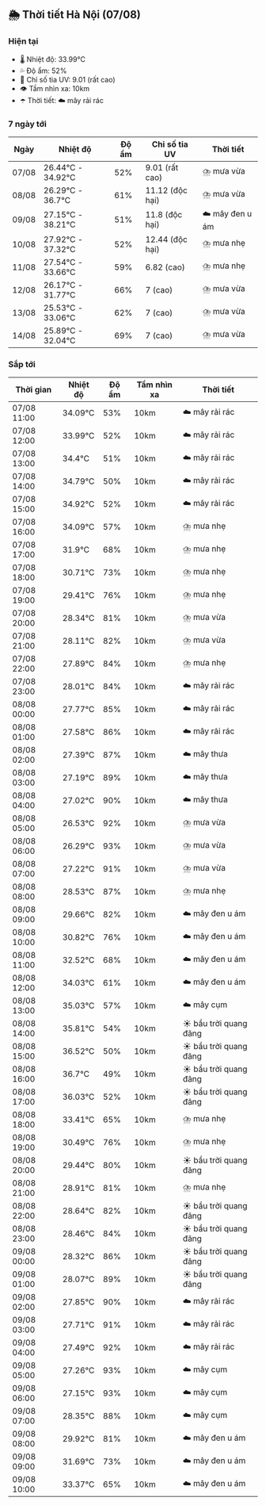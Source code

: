 ## 🌦️ Thời tiết Hà Nội (07/08)

### Hiện tại

- 🌡️ Nhiệt độ: 33.99℃
- 💦 Độ ẩm: 52%
- 🌟 Chỉ số tia UV: 9.01 (rất cao)
- 👁️ Tầm nhìn xa: 10km
- ☂️ Thời tiết: ☁️ mây rải rác

### 7 ngày tới

| Ngày | Nhiệt độ | Độ ẩm | Chỉ số tia UV | Thời tiết |
| --- | --- | --- | --- | --- |
| 07/08 | 26.44℃ - 34.92℃ | 52% | 9.01 (rất cao) | ⛈️ mưa vừa |
| 08/08 | 26.29℃ - 36.7℃ | 61% | 11.12 (độc hại) | ⛈️ mưa vừa |
| 09/08 | 27.15℃ - 38.21℃ | 51% | 11.8 (độc hại) | ☁️ mây đen u ám |
| 10/08 | 27.92℃ - 37.32℃ | 52% | 12.44 (độc hại) | ⛈️ mưa nhẹ |
| 11/08 | 27.54℃ - 33.66℃ | 59% | 6.82 (cao) | ⛈️ mưa nhẹ |
| 12/08 | 26.17℃ - 31.77℃ | 66% | 7 (cao) | ⛈️ mưa vừa |
| 13/08 | 25.53℃ - 33.06℃ | 62% | 7 (cao) | ⛈️ mưa vừa |
| 14/08 | 25.89℃ - 32.04℃ | 69% | 7 (cao) | ⛈️ mưa vừa |

### Sắp tới

| Thời gian | Nhiệt độ | Độ ẩm | Tầm nhìn xa | Thời tiết |
| --- | --- | --- | --- | --- |
| 07/08 11:00 | 34.09℃ | 53% | 10km | ☁️ mây rải rác |
| 07/08 12:00 | 33.99℃ | 52% | 10km | ☁️ mây rải rác |
| 07/08 13:00 | 34.4℃ | 51% | 10km | ☁️ mây rải rác |
| 07/08 14:00 | 34.79℃ | 50% | 10km | ☁️ mây rải rác |
| 07/08 15:00 | 34.92℃ | 52% | 10km | ☁️ mây rải rác |
| 07/08 16:00 | 34.09℃ | 57% | 10km | ⛈️ mưa nhẹ |
| 07/08 17:00 | 31.9℃ | 68% | 10km | ⛈️ mưa nhẹ |
| 07/08 18:00 | 30.71℃ | 73% | 10km | ⛈️ mưa nhẹ |
| 07/08 19:00 | 29.41℃ | 76% | 10km | ⛈️ mưa nhẹ |
| 07/08 20:00 | 28.34℃ | 81% | 10km | ⛈️ mưa vừa |
| 07/08 21:00 | 28.11℃ | 82% | 10km | ⛈️ mưa vừa |
| 07/08 22:00 | 27.89℃ | 84% | 10km | ⛈️ mưa nhẹ |
| 07/08 23:00 | 28.01℃ | 84% | 10km | ☁️ mây rải rác |
| 08/08 00:00 | 27.77℃ | 85% | 10km | ☁️ mây rải rác |
| 08/08 01:00 | 27.58℃ | 86% | 10km | ☁️ mây rải rác |
| 08/08 02:00 | 27.39℃ | 87% | 10km | ☁️ mây thưa |
| 08/08 03:00 | 27.19℃ | 89% | 10km | ☁️ mây thưa |
| 08/08 04:00 | 27.02℃ | 90% | 10km | ☁️ mây thưa |
| 08/08 05:00 | 26.53℃ | 92% | 10km | ⛈️ mưa vừa |
| 08/08 06:00 | 26.29℃ | 93% | 10km | ⛈️ mưa vừa |
| 08/08 07:00 | 27.22℃ | 91% | 10km | ⛈️ mưa vừa |
| 08/08 08:00 | 28.53℃ | 87% | 10km | ⛈️ mưa nhẹ |
| 08/08 09:00 | 29.66℃ | 82% | 10km | ☁️ mây đen u ám |
| 08/08 10:00 | 30.82℃ | 76% | 10km | ☁️ mây đen u ám |
| 08/08 11:00 | 32.52℃ | 68% | 10km | ☁️ mây đen u ám |
| 08/08 12:00 | 34.03℃ | 61% | 10km | ☁️ mây đen u ám |
| 08/08 13:00 | 35.03℃ | 57% | 10km | ☁️ mây cụm |
| 08/08 14:00 | 35.81℃ | 54% | 10km | ☀️ bầu trời quang đãng |
| 08/08 15:00 | 36.52℃ | 50% | 10km | ☀️ bầu trời quang đãng |
| 08/08 16:00 | 36.7℃ | 49% | 10km | ☀️ bầu trời quang đãng |
| 08/08 17:00 | 36.03℃ | 52% | 10km | ☀️ bầu trời quang đãng |
| 08/08 18:00 | 33.41℃ | 65% | 10km | ⛈️ mưa nhẹ |
| 08/08 19:00 | 30.49℃ | 76% | 10km | ⛈️ mưa nhẹ |
| 08/08 20:00 | 29.44℃ | 80% | 10km | ☀️ bầu trời quang đãng |
| 08/08 21:00 | 28.91℃ | 81% | 10km | ⛈️ mưa nhẹ |
| 08/08 22:00 | 28.64℃ | 82% | 10km | ☀️ bầu trời quang đãng |
| 08/08 23:00 | 28.46℃ | 84% | 10km | ☀️ bầu trời quang đãng |
| 09/08 00:00 | 28.32℃ | 86% | 10km | ☀️ bầu trời quang đãng |
| 09/08 01:00 | 28.07℃ | 89% | 10km | ☀️ bầu trời quang đãng |
| 09/08 02:00 | 27.85℃ | 90% | 10km | ☁️ mây rải rác |
| 09/08 03:00 | 27.71℃ | 91% | 10km | ☁️ mây rải rác |
| 09/08 04:00 | 27.49℃ | 92% | 10km | ☁️ mây rải rác |
| 09/08 05:00 | 27.26℃ | 93% | 10km | ☁️ mây cụm |
| 09/08 06:00 | 27.15℃ | 93% | 10km | ☁️ mây cụm |
| 09/08 07:00 | 28.35℃ | 88% | 10km | ☁️ mây cụm |
| 09/08 08:00 | 29.92℃ | 81% | 10km | ☁️ mây đen u ám |
| 09/08 09:00 | 31.69℃ | 73% | 10km | ☁️ mây đen u ám |
| 09/08 10:00 | 33.37℃ | 65% | 10km | ☁️ mây đen u ám |
